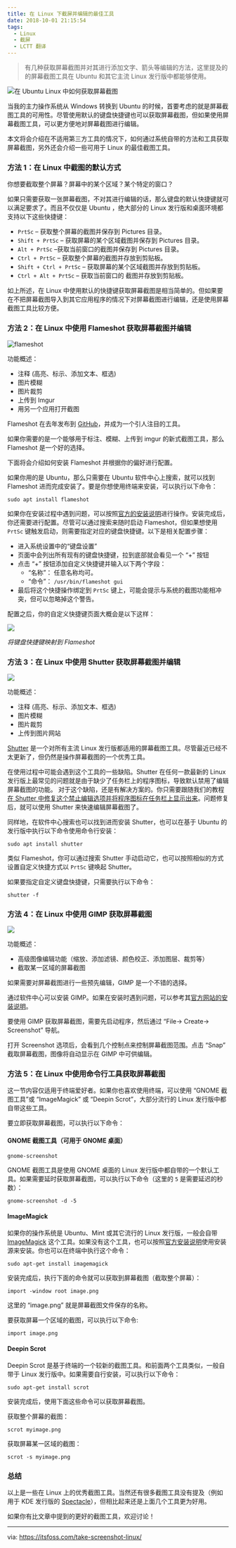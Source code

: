 ```yaml
---
title: 在 Linux 下截屏并编辑的最佳工具
date: 2018-10-01 21:15:54
tags:
  - Linux
  - 截屏
  - LCTT 翻译
---
```


> 有几种获取屏幕截图并对其进行添加文字、箭头等编辑的方法，这里提及的的屏幕截图工具在 Ubuntu 和其它主流 Linux 发行版中都能够使用。

![在 Ubuntu Linux 中如何获取屏幕截图][1]

当我的主力操作系统从 Windows 转换到 Ubuntu 的时候，首要考虑的就是屏幕截图工具的可用性。尽管使用默认的键盘快捷键也可以获取屏幕截图，但如果使用屏幕截图工具，可以更方便地对屏幕截图进行编辑。

本文将会介绍在不适用第三方工具的情况下，如何通过系统自带的方法和工具获取屏幕截图，另外还会介绍一些可用于 Linux 的最佳截图工具。

### 方法 1：在 Linux 中截图的默认方式

你想要截取整个屏幕？屏幕中的某个区域？某个特定的窗口？

如果只需要获取一张屏幕截图，不对其进行编辑的话，那么键盘的默认快捷键就可以满足要求了。而且不仅仅是 Ubuntu ，绝大部分的 Linux 发行版和桌面环境都支持以下这些快捷键：

- `PrtSc` – 获取整个屏幕的截图并保存到 Pictures 目录。
- `Shift + PrtSc` – 获取屏幕的某个区域截图并保存到 Pictures 目录。
- `Alt + PrtSc` –获取当前窗口的截图并保存到 Pictures 目录。
- `Ctrl + PrtSc` – 获取整个屏幕的截图并存放到剪贴板。
- `Shift + Ctrl + PrtSc` – 获取屏幕的某个区域截图并存放到剪贴板。
- `Ctrl + Alt + PrtSc` – 获取当前窗口的 截图并存放到剪贴板。

如上所述，在 Linux 中使用默认的快捷键获取屏幕截图是相当简单的。但如果要在不把屏幕截图导入到其它应用程序的情况下对屏幕截图进行编辑，还是使用屏幕截图工具比较方便。

### 方法 2：在 Linux 中使用 Flameshot 获取屏幕截图并编辑

![flameshot][2]

功能概述：

  * 注释 (高亮、标示、添加文本、框选)
  * 图片模糊
  * 图片裁剪
  * 上传到 Imgur
  * 用另一个应用打开截图

Flameshot 在去年发布到 [GitHub][3]，并成为一个引人注目的工具。

如果你需要的是一个能够用于标注、模糊、上传到 imgur 的新式截图工具，那么 Flameshot 是一个好的选择。

下面将会介绍如何安装 Flameshot 并根据你的偏好进行配置。

如果你用的是 Ubuntu，那么只需要在 Ubuntu 软件中心上搜索，就可以找到 Flameshot 进而完成安装了。要是你想使用终端来安装，可以执行以下命令：

```
sudo apt install flameshot
```

如果你在安装过程中遇到问题，可以按照[官方的安装说明][4]进行操作。安装完成后，你还需要进行配置。尽管可以通过搜索来随时启动 Flameshot，但如果想使用 `PrtSc` 键触发启动，则需要指定对应的键盘快捷键。以下是相关配置步骤：

  * 进入系统设置中的“键盘设置”
  * 页面中会列出所有现有的键盘快捷键，拉到底部就会看见一个 “+” 按钮
  * 点击 “+” 按钮添加自定义快捷键并输入以下两个字段：
    * “名称”： 任意名称均可。
    * “命令”： `/usr/bin/flameshot gui`
  * 最后将这个快捷操作绑定到  `PrtSc` 键上，可能会提示与系统的截图功能相冲突，但可以忽略掉这个警告。

配置之后，你的自定义快捷键页面大概会是以下这样：

![][5]

*将键盘快捷键映射到 Flameshot*

### 方法 3：在 Linux 中使用 Shutter 获取屏幕截图并编辑

![][6]

功能概述：

  * 注释 (高亮、标示、添加文本、框选)
  * 图片模糊
  * 图片裁剪
  * 上传到图片网站

[Shutter][7] 是一个对所有主流 Linux 发行版都适用的屏幕截图工具。尽管最近已经不太更新了，但仍然是操作屏幕截图的一个优秀工具。

在使用过程中可能会遇到这个工具的一些缺陷。Shutter 在任何一款最新的 Linux 发行版上最常见的问题就是由于缺少了任务栏上的程序图标，导致默认禁用了编辑屏幕截图的功能。 对于这个缺陷，还是有解决方案的。你只需要跟随我们的教程[在 Shutter 中修复这个禁止编辑选项并将程序图标在任务栏上显示出来][8]。问题修复后，就可以使用 Shutter 来快速编辑屏幕截图了。

同样地，在软件中心搜索也可以找到进而安装 Shutter，也可以在基于 Ubuntu 的发行版中执行以下命令使用命令行安装：

```
sudo apt install shutter
```

类似 Flameshot，你可以通过搜索 Shutter 手动启动它，也可以按照相似的方式设置自定义快捷方式以 `PrtSc` 键唤起 Shutter。

如果要指定自定义键盘快捷键，只需要执行以下命令：

```
shutter -f
```

### 方法 4：在 Linux 中使用 GIMP 获取屏幕截图

![][9]

功能概述：

  * 高级图像编辑功能（缩放、添加滤镜、颜色校正、添加图层、裁剪等）
  * 截取某一区域的屏幕截图

如果需要对屏幕截图进行一些预先编辑，GIMP 是一个不错的选择。

通过软件中心可以安装 GIMP。如果在安装时遇到问题，可以参考其[官方网站的安装说明][10]。

要使用 GIMP 获取屏幕截图，需要先启动程序，然后通过 “File-> Create-> Screenshot” 导航。

打开 Screenshot 选项后，会看到几个控制点来控制屏幕截图范围。点击 “Snap” 截取屏幕截图，图像将自动显示在 GIMP 中可供编辑。

### 方法 5：在 Linux 中使用命令行工具获取屏幕截图

这一节内容仅适用于终端爱好者。如果你也喜欢使用终端，可以使用 “GNOME 截图工具”或 “ImageMagick” 或 “Deepin Scrot”，大部分流行的 Linux 发行版中都自带这些工具。

要立即获取屏幕截图，可以执行以下命令：

#### GNOME 截图工具（可用于 GNOME 桌面）

```
gnome-screenshot
```

GNOME 截图工具是使用 GNOME 桌面的 Linux 发行版中都自带的一个默认工具。如果需要延时获取屏幕截图，可以执行以下命令（这里的 `5` 是需要延迟的秒数）：

```
gnome-screenshot -d -5
```

#### ImageMagick

如果你的操作系统是 Ubuntu、Mint 或其它流行的 Linux 发行版，一般会自带 [ImageMagick][11] 这个工具。如果没有这个工具，也可以按照[官方安装说明][12]使用安装源来安装。你也可以在终端中执行这个命令：

```
sudo apt-get install imagemagick
```

安装完成后，执行下面的命令就可以获取到屏幕截图（截取整个屏幕）：

```
import -window root image.png
```

这里的 “image.png” 就是屏幕截图文件保存的名称。

要获取屏幕一个区域的截图，可以执行以下命令:

```
import image.png
```

#### Deepin Scrot

Deepin Scrot 是基于终端的一个较新的截图工具。和前面两个工具类似，一般自带于 Linux 发行版中。如果需要自行安装，可以执行以下命令：

```
sudo apt-get install scrot
```

安装完成后，使用下面这些命令可以获取屏幕截图。

获取整个屏幕的截图：

```
scrot myimage.png
```

获取屏幕某一区域的截图：

```
scrot -s myimage.png
```

### 总结

以上是一些在 Linux 上的优秀截图工具。当然还有很多截图工具没有提及（例如用于 KDE 发行版的 [Spectacle][13]），但相比起来还是上面几个工具更为好用。

如果你有比文章中提到的更好的截图工具，欢迎讨论！

--------------------------------------------------------------------------------

via: https://itsfoss.com/take-screenshot-linux/

[a]: https://itsfoss.com/author/ankush/
[1]: https://4bds6hergc-flywheel.netdna-ssl.com/wp-content/uploads/2018/09/Taking-Screenshots-in-Linux.png
[2]: https://4bds6hergc-flywheel.netdna-ssl.com/wp-content/uploads/2018/08/flameshot-pic.png
[3]: https://github.com/lupoDharkael/flameshot
[4]: https://github.com/lupoDharkael/flameshot#installation
[5]: https://4bds6hergc-flywheel.netdna-ssl.com/wp-content/uploads/2018/08/flameshot-config-default.png
[6]: https://4bds6hergc-flywheel.netdna-ssl.com/wp-content/uploads/2018/08/shutter-screenshot.jpg
[7]: http://shutter-project.org/
[8]: https://itsfoss.com/shutter-edit-button-disabled/
[9]: https://4bds6hergc-flywheel.netdna-ssl.com/wp-content/uploads/2018/08/gimp-screenshot.jpg
[10]: https://www.gimp.org/downloads/
[11]: https://www.imagemagick.org/script/index.php
[12]: https://www.imagemagick.org/script/install-source.php
[13]: https://www.kde.org/applications/graphics/spectacle/

